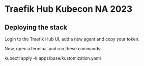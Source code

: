 # Traefik Hub Kubecon NA 2023

## Deploying the stack

Login to the Traefik Hub UI, add a new agent and copy your token.

Now, open a terminal and run these commands:

kubectl apply -k apps/base/kustomization.yaml
